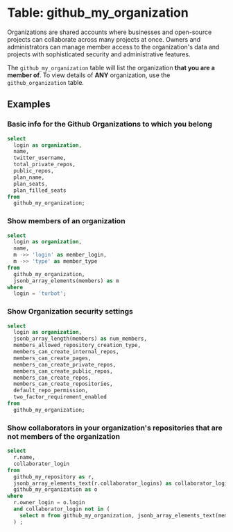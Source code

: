 # Table: github_my_organization

Organizations are shared accounts where businesses and open-source projects can collaborate across many projects at once. Owners and administrators can manage member access to the organization's data and projects with sophisticated security and administrative features.

The `github_my_organization` table will list the organization **that you are a member of**. To view details of **ANY** organization, use the `github_organization` table.

## Examples

### Basic info for the Github Organizations to which you belong

```sql
select
  login as organization,
  name,
  twitter_username,
  total_private_repos,
  public_repos,
  plan_name,
  plan_seats,
  plan_filled_seats
from
  github_my_organization;
```


### Show members of an organization

```sql
select
  login as organization,
  name,
  m ->> 'login' as member_login,
  m ->> 'type' as member_type
from
  github_my_organization,
  jsonb_array_elements(members) as m
where
  login = 'turbot';
```


### Show Organization security settings

```sql
select
  login as organization,
  jsonb_array_length(members) as num_members,
  members_allowed_repository_creation_type,
  members_can_create_internal_repos,
  members_can_create_pages,
  members_can_create_private_repos,
  members_can_create_public_repos,
  members_can_create_repos,
  members_can_create_repositories,
  default_repo_permission,
  two_factor_requirement_enabled
from
  github_my_organization;
```


### Show collaborators in your organization's repositories that are not members of the organization

```sql
select
  r.name,
  collaborator_login
from
  github_my_repository as r,
  jsonb_array_elements_text(r.collaborator_logins) as collaborator_login,
  github_my_organization as o
where
  r.owner_login = o.login
  and collaborator_login not in (
    select m from github_my_organization, jsonb_array_elements_text(member_logins) as m
  ) ;
```